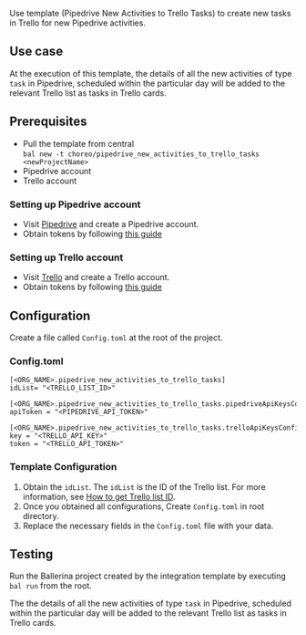 Use template (Pipedrive New Activities to Trello Tasks) to create new tasks in Trello for new Pipedrive activities.

## Use case
At the execution of this template, the details of all the new activities of type `task` in Pipedrive, scheduled 
within the particular day will be added to the relevant Trello list as tasks in Trello cards. 

## Prerequisites
* Pull the template from central  
  `bal new -t choreo/pipedrive_new_activities_to_trello_tasks <newProjectName>`
* Pipedrive account
* Trello account

### Setting up Pipedrive account
* Visit [Pipedrive](https://www.pipedrive.com) and create a Pipedrive account.
* Obtain tokens by following [this guide](https://pipedrive.readme.io/docs/core-api-concepts-authentication)

### Setting up Trello account
* Visit [Trello](https://trello.com) and create a Trello account.
* Obtain tokens by following [this guide](https://developer.atlassian.com/cloud/trello/guides/rest-api/api-introduction/#authentication-and-authorization)

## Configuration
Create a file called `Config.toml` at the root of the project.

### Config.toml 

```
[<ORG_NAME>.pipedrive_new_activities_to_trello_tasks]
idList= "<TRELLO_LIST_ID>"

[<ORG_NAME>.pipedrive_new_activities_to_trello_tasks.pipedriveApiKeysConfig]
apiToken = "<PIPEDRIVE_API_TOKEN>"

[<ORG_NAME>.pipedrive_new_activities_to_trello_tasks.trelloApiKeysConfig]
key = "<TRELLO_API_KEY>"
token = "<TRELLO_API_TOKEN>"
```

### Template Configuration
1. Obtain the `idList`. The `idList` is the ID of the Trello list. For more information, see [How to get Trello list ID](https://community.atlassian.com/t5/Trello-questions/How-to-get-Trello-Board-ID/qaq-p/1347525).
2. Once you obtained all configurations, Create `Config.toml` in root directory.
3. Replace the necessary fields in the `Config.toml` file with your data.

## Testing
Run the Ballerina project created by the integration template by executing `bal run` from the root.

The the details of all the new activities of type `task` in Pipedrive, scheduled within the particular day will be added to the relevant Trello list as tasks in Trello cards. 
